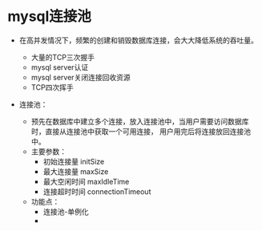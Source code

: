 
# mysql连接池

- 在高并发情况下，频繁的创建和销毁数据库连接，会大大降低系统的吞吐量。
  - 大量的TCP三次握手
  - mysql server认证
  - mysql server关闭连接回收资源
  - TCP四次挥手

- 连接池：
  - 预先在数据库中建立多个连接，放入连接池中，当用户需要访问数据库时，直接从连接池中获取一个可用连接，
    用户用完后将连接放回连接池中。
  - 主要参数：
    - 初始连接量 initSize
    - 最大连接量 maxSize
    - 最大空闲时间 maxIdleTime
    - 连接超时时间 connectionTimeout
  - 功能点：
    - 连接池-单例化
    - 
